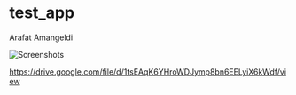 # test_app

Arafat Amangeldi


![Screenshots](https://drive.google.com/file/d/1tsEAqK6YHroWDJymp8bn6EELyiX6kWdf/view)

https://drive.google.com/file/d/1tsEAqK6YHroWDJymp8bn6EELyiX6kWdf/view
